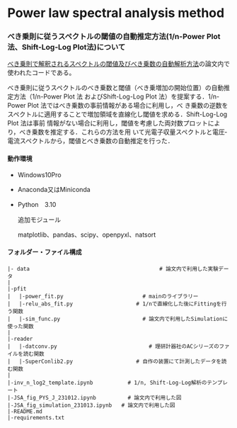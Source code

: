 # Power law spectral analysis method

### べき乗則に従うスペクトルの閾値の自動推定方法(1/n-Power Plot法、Shift-Log-Log Plot法)について

[べき乗則で解釈されるスペクトルの閾値及びべき乗数の自動解析方法](https://doi.org/10.1384/jsa.30.98)の論文内で使われたコードである。

べき乗則に従うスペクトルのべき乗数と閾値（べき乗増加の開始位置）の自動推定方法（1/n-Power Plot 法
およびShift-Log-Log Plot 法）を提案する．1/n-Power Plot 法ではべき乗数の事前情報がある場合に利用し，べ
き乗数の逆数をスペクトルに適用することで増加領域を直線化し閾値を求める．Shift-Log-Log Plot 法は事前
情報がない場合に利用し，閾値を考慮した両対数プロットにより，べき乗数を推定する．これらの方法を用
いて光電子収量スペクトルと電圧‐電流スペクトルから，閾値とべき乗数の自動推定を行った．



#### 動作環境

- Windows10Pro

- Anaconda又はMiniconda

- Python　3.10

  追加モジュール

  matplotlib、pandas、scipy、openpyxl、natsort

#### フォルダー・ファイル構成

```
|- data  							            # 論文内で利用した実験データ
|
|-pfit
|　 |-power_fit.py 					      # mainのライブラリー
|　 |-relu_abs_fit.py 				    # 1/nで直線化した後にFittingを行う関数
|　 |-sim_func.py 					      # 論文内で利用したSimulationに使った関数
|
|-reader
|　 |-datconv.py 					        # 理研計器社のACシリーズのファイルを読む関数
|　 |-SuperConlib2.py 				    # 自作の装置にて計測したデータを読む関数
|
|-inv_n_log2_template.ipynb			  # 1/n, Shift-Log-Log解析のテンプレート
|-JSA_fig_PYS_J_231012.ipynb		  # 論文内で利用した図
|-JSA_fig_simulation_231013.ipynb	# 論文内で利用した図
|-README.md	
|-requirements.txt

```
